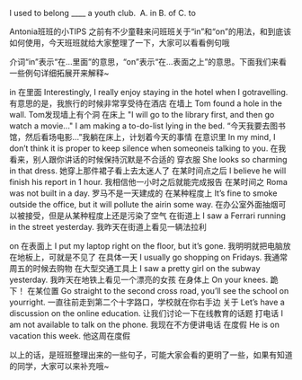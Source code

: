 I used to belong ____ a youth club. 
A. in  B. of  C. to


Antonia班班的小TIPS
之前有不少童鞋来问班班关于“in”和“on”的用法，和到底该如何使用，今天班班就给大家整理了一下，大家可以看看例句哦

介词“in”表示“在…里面”的意思，“on”表示“在…表面之上”的意思。下面我们来看一些例句详细拓展开来解释~

in
 在里面
Interestingly, I really enjoy staying in the hotel when I gotravelling.
有意思的是，我旅行的时候非常享受待在酒店
 在墙上
Tom found a hole in the wall.
Tom发现墙上有个洞
 在床上
"I will go to the library first, and then go watch a movie..." I am making a to-do-list lying in the bed.
“今天我要去图书馆，然后看场电影...”我躺在床上，计划着今天的事情
 在意识里
In my mind, I don’t think it is proper to keep silence when someoneis talking to you.
在我看来，别人跟你讲话的时候保持沉默是不合适的
 穿衣服
She looks so charming in that dress.
她穿上那件裙子看上去太迷人了
 在某时间点之后
I believe he will finish his report in 1 hour.
我相信他一小时之后就能完成报告
 在某时间之
Roma was not built in a day.
罗马不是一天建成的
 在某种程度上
It’s fine to smoke outside the office, but it will pollute the airin some way.
在办公室外面抽烟可以被接受，但是从某种程度上还是污染了空气
 在街道上
I saw a Ferrari running in the street yesterday.
我昨天在街道上看见一辆法拉利

on
 在表面上
I put my laptop right on the floor, but it’s gone.
我明明就把电脑放在地板上，可就是不见了
 在具体一天
I usually go shopping on Fridays.
我通常周五的时候去购物
 在大型交通工具上
I saw a pretty girl on the subway yesterday.
我昨天在地铁上看见一个漂亮的女孩
 在身体上
On your knees.
跪下！
 在某位置
Go straight to the second cross road, you’ll see the school on yourright.
一直往前走到第二个十字路口，学校就在你右手边
 关于
Let’s have a discussion on the online education.
让我们讨论一下在线教育的话题
 打电话
I am not available to talk on the phone.
我现在不方便讲电话
 在度假
He is on vacation this week.
他这周在度假

以上的话，是班班整理出来的一些句子，可能大家会看的更明了一些，如果有知道的同学，大家可以来补充哦~